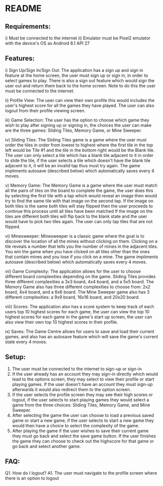 # README

## Requirements:

i) Must be connected to the internet
ii) Emulator must be Pixel2 emulator with the device's OS as Android 8.1 API 27

## Features:

i) Sign Up/Sign In/Sign Out:
The application has a sign up and sign in feature at the home screen, the user must sign up or sign in, in order to select games to play.
There is also a sign out feature which would sign the user out and return them back to the home screen. Note to do this
the user must be connected to the internet.

ii) Profile View:
The user can view their own profile this would includes the user's highest score for all the games they have played. The user
can also logout from their profile viewing screen.

iii) Game Selection:
The user has the option to choose which game they wish to play after signing up or signing in, the choices the user can make are
the three games: Sliding Tiles, Memory Game, or Mine Sweeper.

iv) Sliding Tiles:
The Sliding Tiles game is a game where the user must order the tiles in order from lowest to highest where the first tile in the top left would
be Tile #1 and the tile in the bottom right would be the Blank tile. The user can only select a tile which has a blank tile
adjacent to it in order to slide the tile, if the user selects a tile which doesn't have the blank tile adjacent to it, it will be
an invalid tap thus must try again. The game impliments autosave (described below) which automatically saves every 4 moves.

v) Memory Game:
The Memory Game is a game where the user must match all the pairs of tiles on the board to complete the game, the user does this by
selecting the first tile with a tap which would reveal an image then would try to find the same tile with that image on the second tap.
If the image on both tiles is the same both tiles will stay flipped then the user proceeds to continue this process until all tiles have been matched
If the image on the tiles are different both tiles will flip back to the blank state and the user would have to pick two tiles again.
The user can only tap tiles that are not flipped.

vi) Minesweeper:
Minesweeper is a classic game where the goal is to discover the location of all the mines without clicking on them. Clicking on a tile reveals a number
that tells you the number of mines in the adjacent tiles. You win the game when you have clicked on all tiles other than the ones that contain mines and
you lose if you click on a mine. The game impliments autosave (described below) which automatically saves every 4 moves.

vii) Game Complexity:
The application allows for the user to choose different board complexities depending on the game. Sliding Tiles provides three different complexities
a 3x3 board, 4x4 board, and a 5x5 board. The Memory Game also has three different complexities to choose from: 2x2 board, 4x4 board, and a 6x6
board. The Mine Sweeper game also has 3 different complexities: a 9x9 board, 16x16 board, and 20x20 board.

viii) Scores:
The application also has a score system to keep track of each users top 10 highest scores for each game, the user can view the top 10 highest
scores for each game in the game's start up screen, the user can also view their own top 10 highest scores in their profile.

ix) Saves:
The Game Centre allows for users to save and load their current games, and also has an autosave feature which will save the game's current state
every 4 moves.

## Setup:

1. The user must be connected to the internet to sign-up or sign-in
2. If the user already has an account they may sign-in directly which would lead to the options screen, they may select to view their
profile or start playing games. If the user doesn't have an account they must sign-up afterwards it would also redirect them to the option screen.
3. If the user selects the profile screen they may see their high scores or logout, if the user selects to start playing games they would
select a game from the three choices: Sliding Tiles, Memory Game, and Mine Sweeper.
4. After selecting the game the user can choose to load a previous saved game or start a new game, if the user selects to start a new game
they would then have a choice to select the complexity of the game.
5. After playing the game if the user wishes to save their current game they must go back and select the save game button. If the user finishes the game
they can choose to check out the highscore for that game or go back and select another game.

## FAQ:

Q1. How do I logout?
A1. The user must navigate to the profile screen where there is an option to logout
